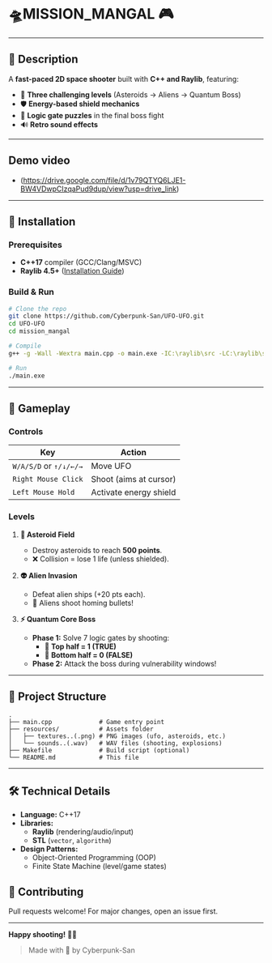 # 🛸MISSION_MANGAL 🎮  



---

## 🚀 **Description**  
A **fast-paced 2D space shooter** built with **C++ and Raylib**, featuring:  
- 🌠 **Three challenging levels** (Asteroids → Aliens → Quantum Boss)  
- 🛡️ **Energy-based shield mechanics**  
- 🧠 **Logic gate puzzles** in the final boss fight  
- 🔊 **Retro sound effects**  

---
## **Demo video**
- (https://drive.google.com/file/d/1v79QTYQ6LJE1-BW4VDwpCIzqaPud9dup/view?usp=drive_link)

---

## 🔧 **Installation**  

### **Prerequisites**  
- **C++17** compiler (GCC/Clang/MSVC)  
- **Raylib 4.5+** ([Installation Guide](https://www.raylib.com/))  

### **Build & Run**  
```sh
# Clone the repo
git clone https://github.com/Cyberpunk-San/UFO-UFO.git
cd UFO-UFO
cd mission_mangal

# Compile 
g++ -g -Wall -Wextra main.cpp -o main.exe -IC:\raylib\src -LC:\raylib\src -lraylib -lopengl32 -lgdi32 -lwinmm 

# Run
./main.exe
```

---

## 🎯 **Gameplay**  

### **Controls**  
| **Key**                | **Action**                |
|------------------------|--------------------------|
| `W/A/S/D` or `↑/↓/←/→` | Move UFO               |
| `Right Mouse Click`    | Shoot (aims at cursor) |
| `Left Mouse Hold`      | Activate energy shield |

### **Levels**  
1. **🌌 Asteroid Field**  
   - Destroy asteroids to reach **500 points**.  
   - ❌ Collision = lose 1 life (unless shielded).  

2. **👽 Alien Invasion**  
   - Defeat alien ships (+20 pts each).  
   - 🚨 Aliens shoot homing bullets!  

3. **⚡ Quantum Core Boss**  
   - **Phase 1:** Solve 7 logic gates by shooting:  
     - 🔺 **Top half = 1 (TRUE)**  
     - 🔻 **Bottom half = 0 (FALSE)**  
   - **Phase 2:** Attack the boss during vulnerability windows!  

---

## 📂 **Project Structure**  
```
.
├── main.cpp             # Game entry point
├── resources/           # Assets folder
│   ├── textures..(.png) # PNG images (ufo, asteroids, etc.)
│   └── sounds..(.wav)   # WAV files (shooting, explosions)
├── Makefile             # Build script (optional)
└── README.md            # This file
```

---

## 🛠 **Technical Details**  
- **Language:** C++17  
- **Libraries:**  
  - **Raylib** (rendering/audio/input)  
  - **STL** (`vector`, `algorithm`)  
- **Design Patterns:**  
  - Object-Oriented Programming (OOP)  
  - Finite State Machine (level/game states)  

## 🙌 **Contributing**  
Pull requests welcome! For major changes, open an issue first.  

---
**Happy shooting!** 👾💥  

> Made with 🤍 by Cyberpunk-San
